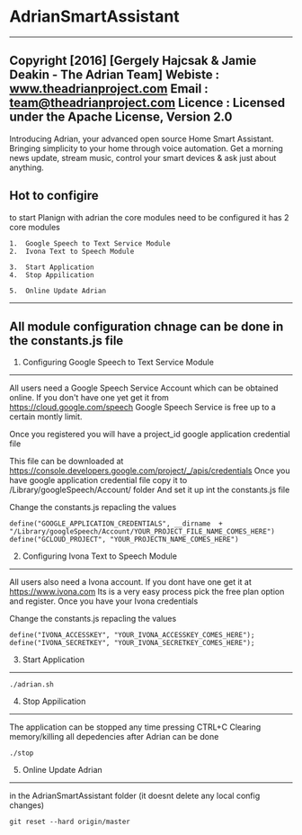 
# AdrianSmartAssistant

--------------------------------------------------------------------------
Copyright [2016] [Gergely Hajcsak & Jamie Deakin - The Adrian Team]
Webiste : www.theadrianproject.com
Email : team@theadrianproject.com
Licence : Licensed under the Apache License, Version 2.0
--------------------------------------------------------------------------


Introducing Adrian, your advanced open source Home Smart Assistant. Bringing simplicity to your home through voice automation. 
Get a morning news update, stream music, control your smart devices & ask just about anything. 


Hot to configire 
--------------------------------------------------------------------------

to start Planign with adrian the core modules need to be configured
it has 2 core modules 

	1.	Google Speech to Text Service Module
	2.	Ivona Text to Speech Module

	3.  Start Application
	4.  Stop Appilication

	5. 	Online Update Adrian

--------------------------------------------------------------------------
All module configuration chnage can be done in the constants.js file
--------------------------------------------------------------------------

1. Configuring Google Speech to Text Service Module
--------------------------------------------------------------------------

All users need a Google Speech Service Account which can be obtained
online. If you don't have one yet get it from https://cloud.google.com/speech
Google Speech Service is free up to a certain montly limit. 

Once you registered you will have a 
	project_id 
	google application credential file

This file can be downloaded at https://console.developers.google.com/project/_/apis/credentials
Once you have google application credential file copy it to /Library/googleSpeech/Account/ folder
And set it up int the constants.js file 

Change the constants.js repacling the values

	define("GOOGLE_APPLICATION_CREDENTIALS", __dirname  + "/Library/googleSpeech/Account/YOUR_PROJECT_FILE_NAME_COMES_HERE")
	define("GCLOUD_PROJECT", "YOUR_PROJECTN_NAME_COMES_HERE")


2. Configuring Ivona Text to Speech Module
--------------------------------------------------------------------------

All users also need a Ivona account.  If you dont have one get it at  https://www.ivona.com 
Its is a very easy process pick the free plan option and register.
Once you have your Ivona credentials 

Change the constants.js repacling the values

	define("IVONA_ACCESSKEY", "YOUR_IVONA_ACCESSKEY_COMES_HERE");
	define("IVONA_SECRETKEY", "YOUR_IVONA_SECRETKEY_COMES_HERE");


3.  Start Application
--------------------------------------------------------------------------

	./adrian.sh

4.  Stop Appilication
--------------------------------------------------------------------------

The application can be stopped any time pressing CTRL+C
Clearing memory/killing all depedencies after Adrian can be done

	./stop


5. 	Online Update Adrian
--------------------------------------------------------------------------

in the AdrianSmartAssistant folder (it doesnt delete any local config changes)

	git reset --hard origin/master


